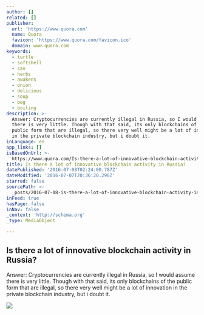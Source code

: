 ```yaml
---
author: []
related: []
publisher:
  url: 'https://www.quora.com'
  name: Quora
  favicon: 'https://www.quora.com/favicon.ico'
  domain: www.quora.com
keywords:
  - turtle
  - softshell
  - sav
  - herbs
  - awakens
  - onion
  - delicious
  - soup
  - beg
  - boiling
description: >-
  Answer: Cryptocurrencies are currently illegal in Russia, so I would assume
  there is very little. Though with that said, its only blockchains of the
  public form that are illegal, so there very well might be a lot of innovation
  in the private blockchain industry, but i doubt it.
inLanguage: en
app_links: []
isBasedOnUrl: >-
  https://www.quora.com/Is-there-a-lot-of-innovative-blockchain-activity-in-Russia
title: Is there a lot of innovative blockchain activity in Russia?
datePublished: '2016-07-08T02:24:00.787Z'
dateModified: '2016-07-07T20:36:20.296Z'
starred: false
sourcePath: >-
  _posts/2016-07-08-is-there-a-lot-of-innovative-blockchain-activity-in-russia.md
inFeed: true
hasPage: false
inNav: false
_context: 'http://schema.org'
_type: MediaObject

---
```

<article style=""><h1>Is there a lot of innovative blockchain activity in Russia?</h1><p>Answer: Cryptocurrencies are currently illegal in Russia, so I would assume there is very little. Though with that said, its only blockchains of the public form that are illegal, so there very well might be a lot of innovation in the private blockchain industry, but i doubt it.</p><img src="https://qsf.ec.quoracdn.net/-images.new_grid.fb_share_default.pnge6dde9cfa6e03c43.png" /></article>